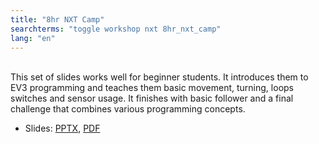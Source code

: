 ```yaml
---
title: "8hr NXT Camp"
searchterms: "toggle workshop nxt 8hr_nxt_camp"
lang: "en"
---
```

 <br>
 This set of slides works well for beginner
 students. It introduces them to EV3 programming and
 teaches them basic movement, turning, loops switches
 and sensor usage. It finishes with basic follower
 and a final challenge that combines various
 programming concepts.
 <ul>
 <li class="ng-binding">Slides:
 <a href="translations/en-us/beginner/NXTBeginner.pptx">PPTX</a>,
 <a href="translations/en-us/beginner/NXTBeginner.pdf">PDF</a>
 </li>
 </ul>
